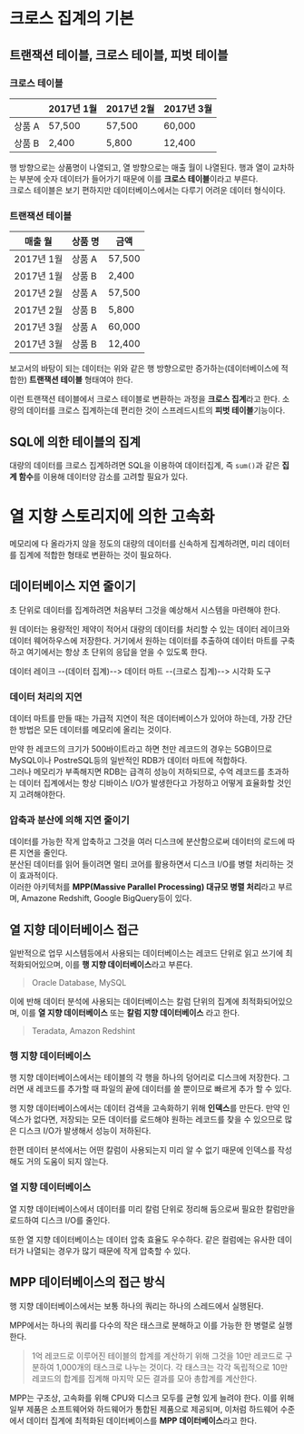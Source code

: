 # 크로스 집계의 기본
## 트랜잭션 테이블, 크로스 테이블, 피벗 테이블
### 크로스 테이블
||2017년 1월|2017년 2월|2017년 3월|
|---|---|---|---|
|상품 A|57,500|57,500|60,000|
|상품 B|2,400|5,800|12,400|  

행 방향으로는 상품명이 나열되고, 열 방향으로는 매출 월이 나열된다. 행과 열이 교차하는 부분에 숫자 데이터가 들어가기 때문에 이를 **크로스 테이블**이라고 부른다.  
크로스 테이블은 보기 편하지만 데이터베이스에서는 다루기 어려운 데이터 형식이다.   

  
  
### 트랜잭션 테이블
|매출 월|상품 명|금액|
|---|---|---|
|2017년 1월|상품 A|57,500|
|2017년 1월|상품 B|2,400|
|2017년 2월|상품 A|57,500|
|2017년 2월|상품 B|5,800|
|2017년 3월|상품 A|60,000|
|2017년 3월|상품 B|12,400|  

보고서의 바탕이 되는 데이터는 위와 같은 행 방향으로만 증가하는(데이터베이스에 적합한) **트랜잭션 테이블** 형태여야 한다.  

이런 트랜잭션 테이블에서 크로스 테이블로 변환하는 과정을 **크로스 집계**라고 한다. 소량의 데이터를 크로스 집계하는데 편리한 것이 스프레드시트의 **피벗 테이블**기능이다.  

## SQL에 의한 테이블의 집계
대량의 데이터를 크로스 집계하려면 SQL을 이용하여 데이터집계, 즉 `sum()`과 같은 **집계 함수**를 이용해 데이터양 감소를 고려할 필요가 있다.  

# 열 지향 스토리지에 의한 고속화
메모리에 다 올라가지 않을 정도의 대량의 데이터를 신속하게 집계하려면, 미리 데이터를 집계에 적합한 형태로 변환하는 것이 필요하다.  

## 데이터베이스 지연 줄이기  
초 단위로 데이터를 집계하려면 처음부터 그것을 예상해서 시스템을 마련해야 한다.  

원 데이터는 용량적인 제약이 적어서 대량의 데이터를 처리할 수 있는 데이터 레이크와 데이터 웨어하우스에 저장한다. 거기에서 원하는 데이터를 추출하여 데이터 마트를 구축하고 여기에서는 항상 초 단위의 응답을 얻을 수 있도록 한다.  

데이터 레이크 --(데이터 집계)--> 데이터 마트 --(크로스 집계)--> 시각화 도구 

### 데이터 처리의 지연
데이터 마트를 만들 때는 가급적 지연이 적은 데이터베이스가 있어야 하는데, 가장 간단한 방법은 모든 데이터를 메모리에 올리는 것이다.  

만약 한 레코드의 크기가 500바이트라고 하면 천만 레코드의 경우는 5GB이므로 MySQL이나 PostreSQL등의 일반적인 RDB가 데이터 마트에 적합하다.  
그러나 메모리가 부족해지면 RDB는 급격히 성능이 저하되므로, 수억 레코드를 초과하는 데이터 집계에서는 항상 디바이스 I/O가 발생한다고 가정하고 어떻게 효율화할 것인지 고려해야한다.  


### **압축**과 **분산**에 의해 지연 줄이기
데이터를 가능한 작게 압축하고 그것을 여러 디스크에 분산함으로써 데이터의 로드에 따른 지연을 줄인다.  
분산된 데이터를 읽어 들이려면 멀티 코어를 활용하면서 디스크 I/O를 병렬 처리하는 것이 효과적이다.  
이러한 아키텍처를 **MPP(Massive Parallel Processing) 대규모 병렬 처리**라고 부르며, Amazone Redshift, Google BigQuery등이 있다.  

## 열 지향 데이터베이스 접근
일반적으로 업무 시스템등에서 사용되는 데이터베이스는 레코드 단위로 읽고 쓰기에 최적화되어있으며, 이를 **행 지향 데이터베이스**라고 부른다. 
> Oracle Database, MySQL

이에 반해 데이터 분석에 사용되는 데이터베이스는 칼럼 단위의 집계에 최적화되어있으며, 이를 **열 지향 데이터베이스** 또는 **칼럼 지향 데이터베이스** 라고 한다.
> Teradata, Amazon Redshint

### 행 지향 데이터베이스
행 지향 데이터베이스에서는 테이블의 각 행을 하나의 덩어리로 디스크에 저장한다. 그러면 새 레코드를 추가할 때 파일의 끝에 데이터를 쓸 뿐이므로 빠르게 추가 할 수 있다.  

행 지향 데이터베이스에서는 데이터 검색을 고속화하기 위해 **인덱스**를 만든다. 만약 인덱스가 없다면, 저장되는 모든 데이터를 로드해야 원하는 레코드를 찾을 수  있으므로 많은 디스크 I/O가 발생해서 성능이 저하된다.  

한편 데이터 분석에서는 어떤 칼럼이 사용되는지 미리 알 수 없기 때문에 인덱스를 작성해도 거의 도움이 되지 않는다.  

### 열 지향 데이터베이스
열 지향 데이터베이스에서 데이터를 미리 칼럼 단위로 정리해 둠으로써 필요한 칼럼만을 로드하여 디스크 I/O를 줄인다.  

또한 열 지향 데이터베이스는 데이터 압축 효율도 우수하다. 같은 컬럼에는 유사한 데이터가 나열되는 경우가 많기 때문에 작게 압축할 수 있다.  

## MPP 데이터베이스의 접근 방식
행 지향 데이터베이스에서는 보통 하나의 쿼리는 하나의 스레드에서 실행된다.  

MPP에서는 하나의 쿼리를 다수의 작은 태스크로 분해하고 이를 가능한 한 병렬로 실행한다.
> 1억 레코드로 이루어진 테이블의 합계를 계산하기 위해 그것을 10만 레코드로 구분하여 1,000개의 태스크로 나누는 것이다. 각 태스크는 각각 독립적으로 10만 레코드의 합계를 집계해 마지막 모든 결과를 모아 총합계를 계산한다.  

MPP는 구조상, 고속화를 위해 CPU와 디스크 모두를 균형 있게 늘려야 한다. 이를 위해 일부 제품은 소프트웨어와 하드웨어가 통합된 제품으로 제공되며, 이처럼 하드웨어 수준에서 데이터 집계에 최적화된 데이터베이스를 **MPP 데이터베이스**라고 한다.  